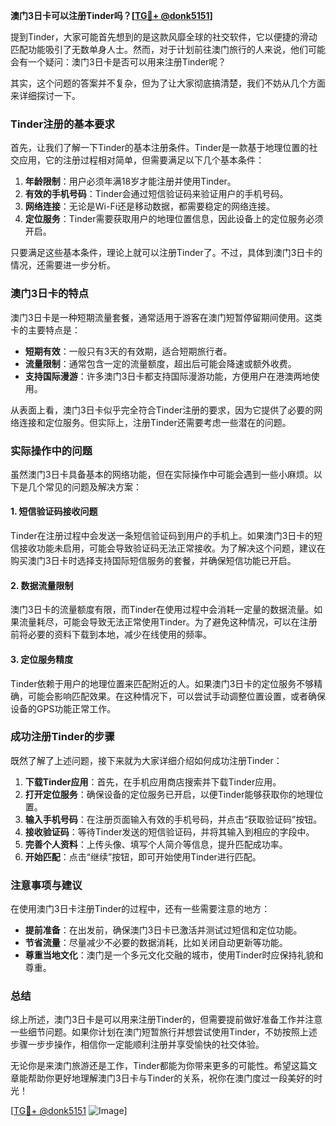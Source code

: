 **澳门3日卡可以注册Tinder吗？[[TG💪+ @donk5151](https://t.me/s/donk5151)]**

提到Tinder，大家可能首先想到的是这款风靡全球的社交软件，它以便捷的滑动匹配功能吸引了无数单身人士。然而，对于计划前往澳门旅行的人来说，他们可能会有一个疑问：澳门3日卡是否可以用来注册Tinder呢？

其实，这个问题的答案并不复杂，但为了让大家彻底搞清楚，我们不妨从几个方面来详细探讨一下。

### Tinder注册的基本要求

首先，让我们了解一下Tinder的基本注册条件。Tinder是一款基于地理位置的社交应用，它的注册过程相对简单，但需要满足以下几个基本条件：

1. **年龄限制**：用户必须年满18岁才能注册并使用Tinder。
2. **有效的手机号码**：Tinder会通过短信验证码来验证用户的手机号码。
3. **网络连接**：无论是Wi-Fi还是移动数据，都需要稳定的网络连接。
4. **定位服务**：Tinder需要获取用户的地理位置信息，因此设备上的定位服务必须开启。

只要满足这些基本条件，理论上就可以注册Tinder了。不过，具体到澳门3日卡的情况，还需要进一步分析。

### 澳门3日卡的特点

澳门3日卡是一种短期流量套餐，通常适用于游客在澳门短暂停留期间使用。这类卡的主要特点是：

- **短期有效**：一般只有3天的有效期，适合短期旅行者。
- **流量限制**：通常包含一定的流量额度，超出后可能会降速或额外收费。
- **支持国际漫游**：许多澳门3日卡都支持国际漫游功能，方便用户在港澳两地使用。

从表面上看，澳门3日卡似乎完全符合Tinder注册的要求，因为它提供了必要的网络连接和定位服务。但实际上，注册Tinder还需要考虑一些潜在的问题。

### 实际操作中的问题

虽然澳门3日卡具备基本的网络功能，但在实际操作中可能会遇到一些小麻烦。以下是几个常见的问题及解决方案：

#### 1. 短信验证码接收问题

Tinder在注册过程中会发送一条短信验证码到用户的手机上。如果澳门3日卡的短信接收功能未启用，可能会导致验证码无法正常接收。为了解决这个问题，建议在购买澳门3日卡时选择支持国际短信服务的套餐，并确保短信功能已开启。

#### 2. 数据流量限制

澳门3日卡的流量额度有限，而Tinder在使用过程中会消耗一定量的数据流量。如果流量耗尽，可能会导致无法正常使用Tinder。为了避免这种情况，可以在注册前将必要的资料下载到本地，减少在线使用的频率。

#### 3. 定位服务精度

Tinder依赖于用户的地理位置来匹配附近的人。如果澳门3日卡的定位服务不够精确，可能会影响匹配效果。在这种情况下，可以尝试手动调整位置设置，或者确保设备的GPS功能正常工作。

### 成功注册Tinder的步骤

既然了解了上述问题，接下来就为大家详细介绍如何成功注册Tinder：

1. **下载Tinder应用**：首先，在手机应用商店搜索并下载Tinder应用。
2. **打开定位服务**：确保设备的定位服务已开启，以便Tinder能够获取你的地理位置。
3. **输入手机号码**：在注册页面输入有效的手机号码，并点击“获取验证码”按钮。
4. **接收验证码**：等待Tinder发送的短信验证码，并将其输入到相应的字段中。
5. **完善个人资料**：上传头像、填写个人简介等信息，提升匹配成功率。
6. **开始匹配**：点击“继续”按钮，即可开始使用Tinder进行匹配。

### 注意事项与建议

在使用澳门3日卡注册Tinder的过程中，还有一些需要注意的地方：

- **提前准备**：在出发前，确保澳门3日卡已激活并测试过短信和定位功能。
- **节省流量**：尽量减少不必要的数据消耗，比如关闭自动更新等功能。
- **尊重当地文化**：澳门是一个多元文化交融的城市，使用Tinder时应保持礼貌和尊重。

### 总结

综上所述，澳门3日卡是可以用来注册Tinder的，但需要提前做好准备工作并注意一些细节问题。如果你计划在澳门短暂旅行并想尝试使用Tinder，不妨按照上述步骤一步步操作，相信你一定能顺利注册并享受愉快的社交体验。

无论你是来澳门旅游还是工作，Tinder都能为你带来更多的可能性。希望这篇文章能帮助你更好地理解澳门3日卡与Tinder的关系，祝你在澳门度过一段美好的时光！

[[TG💪+ @donk5151](https://t.me/s/donk5151) ![Image](https://i.postimg.cc/rwNCRYN7/Snipaste-2025-04-30-17-27-05.png)]